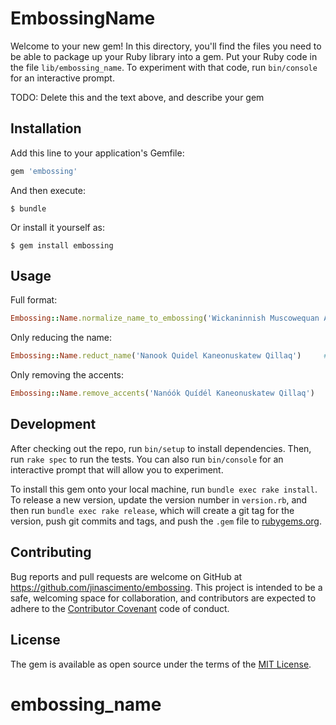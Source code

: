 # EmbossingName

Welcome to your new gem! In this directory, you'll find the files you need to be able to package up your Ruby library into a gem. Put your Ruby code in the file `lib/embossing_name`. To experiment with that code, run `bin/console` for an interactive prompt.

TODO: Delete this and the text above, and describe your gem

## Installation

Add this line to your application's Gemfile:

```ruby
gem 'embossing'
```

And then execute:

    $ bundle

Or install it yourself as:

    $ gem install embossing

## Usage

Full format:
```ruby
Embossing::Name.normalize_name_to_embossing('Wickaninnish Muscowequan Aputsiaq Goyathlay')     #=> "WICKANINNISH M A GOY"
```

Only reducing the name:
```ruby
Embossing::Name.reduct_name('Nanook Quidel Kaneonuskatew Qillaq')     #=> "Nanook Q K Qillaq"
```
Only removing the accents:
```ruby
Embossing::Name.remove_accents('Nanóók Quídél Kaneonuskatew Qillaq')     #=> "Nanook Quidel Kaneonuskatew Qillaq"
```

## Development

After checking out the repo, run `bin/setup` to install dependencies. Then, run `rake spec` to run the tests. You can also run `bin/console` for an interactive prompt that will allow you to experiment.

To install this gem onto your local machine, run `bundle exec rake install`. To release a new version, update the version number in `version.rb`, and then run `bundle exec rake release`, which will create a git tag for the version, push git commits and tags, and push the `.gem` file to [rubygems.org](https://rubygems.org).

## Contributing

Bug reports and pull requests are welcome on GitHub at https://github.com/jinascimento/embossing. This project is intended to be a safe, welcoming space for collaboration, and contributors are expected to adhere to the [Contributor Covenant](http://contributor-covenant.org) code of conduct.


## License

The gem is available as open source under the terms of the [MIT License](http://opensource.org/licenses/MIT).

# embossing_name
